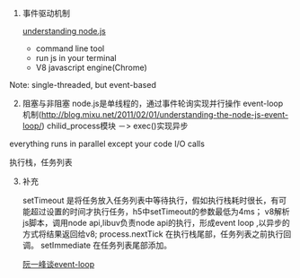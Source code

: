 1. 事件驱动机制 

    [understanding node.js](http://debuggable.com/posts/understanding-node-js:4bd98440-45e4-4a9a-8ef7-0f7ecbdd56cb)

    -  command line tool
    -  run js in your terminal
    -  V8 javascript engine(Chrome)

Note:  single-threaded, but event-based

2. 阻塞与非阻塞
node.js是单线程的，通过事件轮询实现并行操作
event-loop 机制(http://blog.mixu.net/2011/02/01/understanding-the-node-js-event-loop/)
chilid_process模块 －> exec()实现异步

 everything runs in parallel except your code
 I/O calls

   执行栈，任务列表
   

3. 补充

    setTimeout 是将任务放入任务列表中等待执行，假如执行栈耗时很长，有可能超过设置的时间才执行任务，h5中setTimeout的参数最低为4ms；
    v8解析js脚本，调用node api,libuv负责node api的执行，形成event loop ,以异步的方式将结果返回给v8;
    process.nextTick 在执行栈尾部，任务列表之前执行回调。
    setImmediate 在任务列表尾部添加。

    [阮一峰谈event-loop](http://www.ruanyifeng.com/blog/2014/10/event-loop.html)